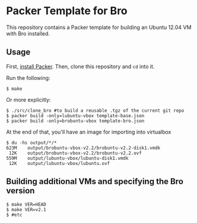 # Packer Template for Bro

This repository contains a Packer template for building an Ubuntu 12.04 VM
with Bro installed.

## Usage

First, [install Packer](http://www.packer.io/intro/getting-started/setup.html).
Then, clone this repository and `cd` into it.

Run the following:

    $ make

Or more explicitly:

    $ ./src/clone_bro #to build a reusable .tgz of the current git repo
    $ packer build -only=lubuntu-vbox template-base.json
    $ packer build -only=brobuntu-vbox template-bro.json


At the end of that, you'll have an image for importing into virtualbox

    $ du -hs output/*/*
    623M    output/brobuntu-vbox-v2.2/brobuntu-v2.2-disk1.vmdk
     12K    output/brobuntu-vbox-v2.2/brobuntu-v2.2.ovf
    559M    output/lubuntu-vbox/lubuntu-disk1.vmdk
     12K    output/lubuntu-vbox/lubuntu.ovf

## Building additional VMs and specifying the Bro version

    $ make VER=HEAD
    $ make VER=v2.1
    $ #etc
